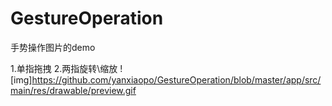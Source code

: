 # GestureOperation
手势操作图片的demo

1.单指拖拽
2.两指旋转\缩放
![img]https://github.com/yanxiaopo/GestureOperation/blob/master/app/src/main/res/drawable/preview.gif
